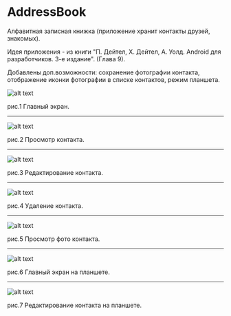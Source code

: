 # AddressBook
Алфавитная записная книжка (приложение хранит контакты друзей, знакомых).

Идея приложения - из книги "П. Дейтел, Х. Дейтел, А. Уолд. Android для разработчиков. 3-е издание". (Глава 9).

Добавлены доп.возможности: сохранение фотографии контакта, отображение иконки фотографии в списке контактов, режим планшета.

![alt text](screenshots/addressbook1.jpg "рис.1 Главный экран.")

рис.1 Главный экран.

---

![alt text](screenshots/addressbook2.jpg "рис.2 Просмотр контакта.")

рис.2 Просмотр контакта.

---

![alt text](screenshots/addressbook3.jpg "рис.3 Редактирование контакта.")

рис.3 Редактирование контакта.

---

![alt text](screenshots/addressbook4.jpg "рис.4 Удаление контакта.")

рис.4 Удаление контакта.

---

![alt text](screenshots/addressbook5.jpg "рис.5 Просмотр фото контакта.")

рис.5 Просмотр фото контакта.

---

![alt text](screenshots/addressbook6.jpg "рис.6 Главный экран на планшете.")

рис.6 Главный экран на планшете.

----

![alt text](screenshots/addressbook7.jpg "рис.7 Редактирование контакта на планшете.")

рис.7 Редактирование контакта на планшете.

